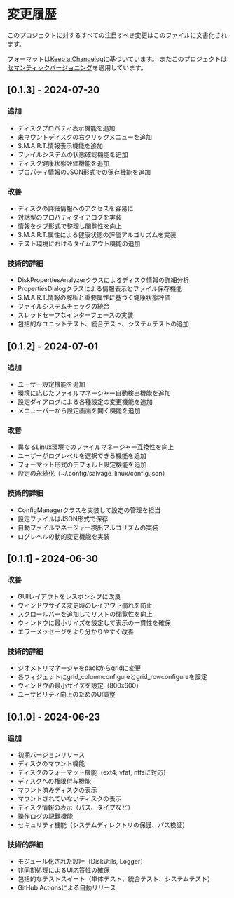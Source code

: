 # 変更履歴

このプロジェクトに対するすべての注目すべき変更はこのファイルに文書化されます。

フォーマットは[Keep a Changelog](https://keepachangelog.com/ja/1.1.0/)に基づいています。
またこのプロジェクトは[セマンティックバージョニング](https://semver.org/lang/ja/)を適用しています。

## [0.1.3] - 2024-07-20

### 追加
- ディスクプロパティ表示機能を追加
- 未マウントディスクの右クリックメニューを追加
- S.M.A.R.T.情報表示機能を追加
- ファイルシステムの状態確認機能を追加
- ディスク健康状態評価機能を追加
- プロパティ情報のJSON形式での保存機能を追加

### 改善
- ディスクの詳細情報へのアクセスを容易に
- 対話型のプロパティダイアログを実装
- 情報をタブ形式で整理し閲覧性を向上
- S.M.A.R.T.属性による健康状態の評価アルゴリズムを実装
- テスト環境におけるタイムアウト機能の追加

### 技術的詳細
- DiskPropertiesAnalyzerクラスによるディスク情報の詳細分析
- PropertiesDialogクラスによる情報表示とファイル保存機能
- S.M.A.R.T.情報の解析と重要属性に基づく健康状態評価
- ファイルシステムチェックの統合
- スレッドセーフなインターフェースの実装
- 包括的なユニットテスト、統合テスト、システムテストの追加

## [0.1.2] - 2024-07-01

### 追加
- ユーザー設定機能を追加
- 環境に応じたファイルマネージャー自動検出機能を追加
- 設定ダイアログによる各種設定の変更機能を追加
- メニューバーから設定画面を開く機能を追加

### 改善
- 異なるLinux環境でのファイルマネージャー互換性を向上
- ユーザーがログレベルを選択できる機能を追加
- フォーマット形式のデフォルト設定機能を追加
- 設定の永続化（~/.config/salvage_linux/config.json）

### 技術的詳細
- ConfigManagerクラスを実装して設定の管理を担当
- 設定ファイルはJSON形式で保存
- 自動ファイルマネージャー検出アルゴリズムの実装
- ログレベルの動的変更機能を実装

## [0.1.1] - 2024-06-30

### 改善
- GUIレイアウトをレスポンシブに改良
- ウィンドウサイズ変更時のレイアウト崩れを防止
- スクロールバーを追加してリストの閲覧性を向上
- ウィンドウに最小サイズを設定して表示の一貫性を確保
- エラーメッセージをより分かりやすく改善

### 技術的詳細
- ジオメトリマネージャをpackからgridに変更
- 各ウィジェットにgrid_columnconfigureとgrid_rowconfigureを設定
- ウィンドウの最小サイズを設定（800x600）
- ユーザビリティ向上のためのUI調整

## [0.1.0] - 2024-06-23

### 追加
- 初期バージョンリリース
- ディスクのマウント機能
- ディスクのフォーマット機能（ext4, vfat, ntfsに対応）
- ディスクへの権限付与機能
- マウント済みディスクの表示
- マウントされていないディスクの表示
- ディスク情報の表示（パス、タイプなど）
- 操作ログの記録機能
- セキュリティ機能（システムディレクトリの保護、パス検証）

### 技術的詳細
- モジュール化された設計（DiskUtils, Logger）
- 非同期処理によるUI応答性の確保
- 包括的なテストスイート（単体テスト、統合テスト、システムテスト）
- GitHub Actionsによる自動リリース 